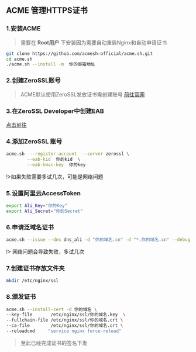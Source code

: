 ## ACME 管理HTTPS证书

### 1.安装ACME
>需要在 **Root用户** 下安装因为需要自动重启Nginx和自动申请证书
```zsh
git clone https://github.com/acmesh-official/acme.sh.git
cd acme.sh
./acme.sh --install -m  你的邮箱地址
```
### 2.创建ZeroSSL账号
>ACME默认使用ZeroSSL发放证书需创建账号 [前往官网](https://app.zerossl.com)

### 3.在ZeroSSL Developer中创建EAB
[点击前往](https://app.zerossl.com/developer)

### 4.添加ZeroSSL 账号
```zsh
acme.sh  --register-account  --server zerossl \
        --eab-kid  你的kid  \
        --eab-hmac-key  你的key
```
!>如果失败需要多试几次，可能是网络问题


### 5.设置阿里云AccessToken
```zsh
export Ali_Key="你的Key"
export Ali_Secret="你的Secret"
```

### 6.申请泛域名证书
```zsh
acme.sh --issue --dns dns_ali -d "你的域名.cn" -d "*.你的域名.cn" --debug --log
```
!> 网络问题会导致失败，多试几次

### 7.创建证书存放文件夹
```zsh
mkdir /etc/nginx/ssl
```

### 8.颁发证书
```zsh
acme.sh --install-cert -d 你的域名 \
--key-file       /etc/nginx/ssl/你的域名.key  \
--fullchain-file /etc/nginx/ssl/你的域名.crt \
--ca-file        /etc/nginx/ssl/你的域名.crt \
--reloadcmd     "service nginx force-reload"
```

> 至此已经完成证书的签名下发